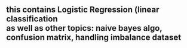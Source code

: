 <h2> this contains Logistic Regression (linear classification <br> 
as well as other topics: naive bayes algo, confusion matrix, handling imbalance dataset</h2>
